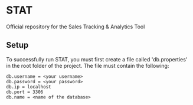 # STAT
Official repository for the Sales Tracking &amp; Analytics Tool

## Setup
To successfully run STAT, you must first create a file called 'db.properties' in the root folder of the project. The file must contain the following:

```
db.username = <your username>
db.password = <your password>
db.ip = localhost
db.port = 3306
db.name = <name of the database>
```
